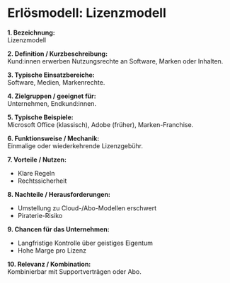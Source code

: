 # Erlösmodell: Lizenzmodell

**1. Bezeichnung:**  
Lizenzmodell  

**2. Definition / Kurzbeschreibung:**  
Kund:innen erwerben Nutzungsrechte an Software, Marken oder Inhalten.  

**3. Typische Einsatzbereiche:**  
Software, Medien, Markenrechte.  

**4. Zielgruppen / geeignet für:**  
Unternehmen, Endkund:innen.  

**5. Typische Beispiele:**  
Microsoft Office (klassisch), Adobe (früher), Marken-Franchise.  

**6. Funktionsweise / Mechanik:**  
Einmalige oder wiederkehrende Lizenzgebühr.  

**7. Vorteile / Nutzen:**  
- Klare Regeln  
- Rechtssicherheit  

**8. Nachteile / Herausforderungen:**  
- Umstellung zu Cloud-/Abo-Modellen erschwert  
- Piraterie-Risiko  

**9. Chancen für das Unternehmen:**  
- Langfristige Kontrolle über geistiges Eigentum  
- Hohe Marge pro Lizenz  

**10. Relevanz / Kombination:**  
Kombinierbar mit Supportverträgen oder Abo.  
